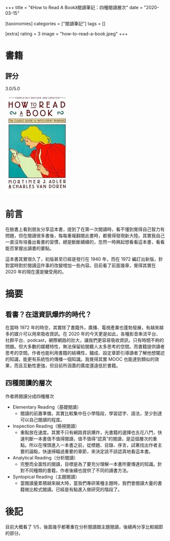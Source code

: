 +++
title = "《How to Read A Book》閱讀筆記：四種閱讀層次"
date = "2020-03-15"

[taxonomies]
categories = ["閱讀筆記"]
tags = []

[extra]
rating = 3
image = "how-to-read-a-book.jpeg"
+++

# 書籍
## 評分
3.0/5.0

[![](how-to-read-a-book.jpeg)](https://www.goodreads.com/book/show/567610.How_to_Read_a_Book)

# 前言
在臉書上看到朋友分享這本書，提到了在第一次閱讀時，看不懂到覺得自己智力有問題，但在閱讀很多書後，每每重複翻閱此書時，都覺得發現新大陸。其實我自己一直沒有培養出看書的習慣，總是斷斷續續的，忽然一時興起想看看這本書，看看能否掌握出讀書的要點。

這本書其實很久了，初版甚至已經是發行在 1940 年，而在 1972 編訂出新版，針對當時對於閱讀這件事的改變增加一些內容。目前看了前面幾章，覺得其實在 2020 年的現在還是蠻受用的。

# 摘要

## 看書？在這資訊爆炸的時代？

在當時 1972 年的時空，其實除了書籍外，廣播、電視產業也蓬勃發展，有越來越多的媒介可以用來吸收資訊。在 2020 年的今天更是如此，各種影音串流平台、社群平台、podcast，網際網路的壯大，讓我們更容易吸收資訊，只有時間不夠的問題。但大多數的媒體特性，無法保留給閱聽人太多思考的空間。而書籍提供讀者思考的空間。作者也能利用書籍的結構性，鋪成、設定章節引導讀者了解他想闡述的知識，能更有系統性的傳播一個知識。我覺得其實 MOOC 也能達到類似的效果，而且互動性更強，但目前所涵蓋的廣度還遠低於書籍。

## 四種閱讀的層次

作者將閱讀分成四種層次

* Elementary Reading（基礎閱讀）
  * 閱讀的前置準備，其實比較集中在小學階段，學習認字、語法，至少到達可以自己閱讀的程度。
* Inspection Reading（檢視閱讀）
  * 重點放在速度。其實不只有網路資訊爆炸，光書籍的選擇也五花八門，快速判斷一本書值不值得閱讀，值不值得“認真”的閱讀，是這個層次的重點。所以在埋頭進入一本書之前，從標題、目錄、序言，試著找出作者主要的論點，快速掃瞄過重要的章節，來決定該不該認真地看這本書。
* Analytical Reading（分析閱讀）
  * 完整而全面性的閱讀，目標是為了要充分理解一本書所要傳達的知識。針對不同種類的書籍，作者後續也提供了不同的讀書方法。
* Syntopical Reading（主題閱讀）
  * 當閱讀量累積越來越大時，當我們專研某種主題時，我們會閱讀大量的書籍做比較式閱讀。已經是有點進入做研究的階段了。

# 後記

目前大概看了 1/5，後面幾乎都著重在分析閱讀跟主題閱讀，後續再分享比較細節的部分。
